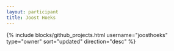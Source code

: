 ```yaml
---
layout: participant
title: Joost Hoeks
---
```

{% include blocks/github_projects.html username="joosthoeks" type="owner" sort="updated" direction="desc" %}

